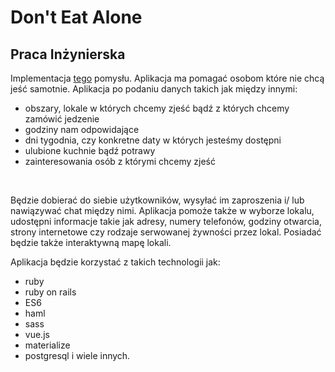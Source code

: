 # Don't Eat Alone
## Praca Inżynierska
Implementacja [tego](http://www.ideaswatch.com/startup-idea/dont-eat-alone) pomysłu.
Aplikacja ma pomagać osobom które nie chcą jeść samotnie.
Aplikacja po podaniu danych takich jak między innymi:
* obszary, lokale w których chcemy zjeść bądź z których chcemy zamówić jedzenie
* godziny nam odpowidające
* dni tygodnia, czy konkretne daty w których jesteśmy dostępni
* ulubione kuchnie bądź potrawy
* zainteresowania osób z którymi chcemy zjeść
</br>

Będzie dobierać do siebie użytkowników, wysyłać im zaproszenia i/ lub nawiązywać chat między nimi.
Aplikacja pomoże także w wyborze lokalu, udostępni informacje takie jak adresy, numery telefonów,
godziny otwarcia, strony internetowe czy rodzaje serwowanej żywności przez lokal.
Posiadać będzie także interaktywną mapę lokali.

Aplikacja będzie korzystać z takich technologii jak:
* ruby
* ruby on rails
* ES6
* haml
* sass
* vue.js
* materialize
* postgresql
i wiele innych.

